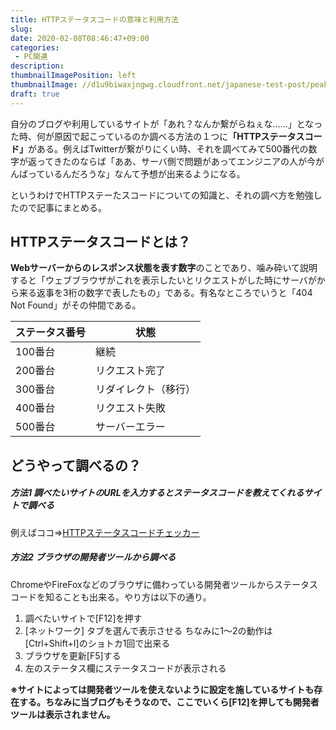 ```yaml
---
title: HTTPステータスコードの意味と利用方法
slug: 
date: 2020-02-08T08:46:47+09:00
categories: 
 - PC関連
description: 
thumbnailImagePosition: left
thumbnailImage: //d1u9biwaxjngwg.cloudfront.net/japanese-test-post/peak-140.jpg
draft: true
---
```


<!--more-->

自分のブログや利用しているサイトが「あれ？なんか繋がらねぇな……」となった時、何が原因で起こっているのか調べる方法の１つに<strong>「HTTPステータスコード」</strong>がある。例えばTwitterが繋がりにくい時、それを調べてみて500番代の数字が返ってきたのならば「ああ、サーバ側で問題があってエンジニアの人が今がんばっているんだろうな」なんて予想が出来るようになる。

というわけでHTTPステーたスコードについての知識と、それの調べ方を勉強したので記事にまとめる。

<h2>HTTPステータスコードとは？</h2>

<strong>Webサーバーからのレスポンス状態を表す数字</strong>のことであり、噛み砕いて説明すると「ウェブブラウザがこれを表示したいとリクエストがした時にサーバがから来る返事を3桁の数字で表したもの」である。有名なところでいうと「404 Not Found」がその仲間である。

<table>
<thead>
<tr>
  <th>ステータス番号</th>
  <th>状態</th>
</tr>
</thead>
<tbody>
<tr>
  <td>100番台</td>
  <td>継続</td>
</tr>
<tr>
  <td>200番台</td>
  <td>リクエスト完了</td>
</tr>
<tr>
  <td>300番台</td>
  <td>リダイレクト（移行）</td>
</tr>
<tr>
  <td>400番台</td>
  <td>リクエスト失敗</td>
</tr>
<tr>
  <td>500番台</td>
  <td>サーバーエラー</td>
</tr>
</tbody>
</table>

<h2>どうやって調べるの？</h2>

<h5>方法1 調べたいサイトのURLを入力するとステータスコードを教えてくれるサイトで調べる</h5>

例えばココ⇒<a href="https://singoro.net/http-status-code/">HTTPステータスコードチェッカー</a>

<h5>方法2 ブラウザの開発者ツールから調べる</h5>

ChromeやFireFoxなどのブラウザに備わっている開発者ツールからステータスコードを知ることも出来る。やり方は以下の通り。

<ol>
<li>調べたいサイトで[F12]を押す</li>
<li>[ネットワーク] タブを選んで表示させる
ちなみに1〜2の動作は[Ctrl+Shift+I]のショトカ1回で出来る</li>
<li>ブラウザを更新[F5]する</li>
<li>左のステータス欄にステータスコードが表示される</li>
</ol>

<strong>※サイトによっては開発者ツールを使えないように設定を施しているサイトも存在する。ちなみに当ブログもそうなので、ここでいくら[F12]を押しても開発者ツールは表示されません。</strong>
